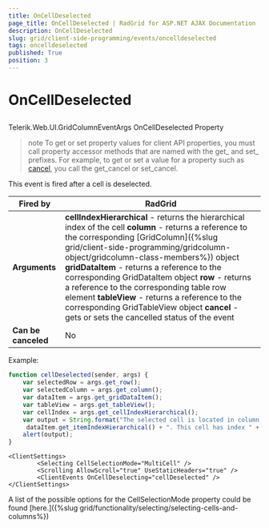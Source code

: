 ```yaml
---
title: OnCellDeselected
page_title: OnCellDeselected | RadGrid for ASP.NET AJAX Documentation
description: OnCellDeselected
slug: grid/client-side-programming/events/oncelldeselected
tags: oncelldeselected
published: True
position: 3
---
```


# OnCellDeselected



## 

Telerik.Web.UI.GridColumnEventArgs OnCellDeselected Property

>note To get or set property values for client API properties, you must call property accessor methods that are named with the get_ and set_ prefixes. For example, to get or set a value for a property such as [cancel](http://msdn.microsoft.com/en-us/library/bb310859.aspx), you call the get_cancel or set_cancel.
>


This event is fired after a cell is deselected.


|  **Fired by**  | RadGrid |
| ------ | ------ |
| **Arguments** | **cellIndexHierarchical** - returns the hierarchical index of the cell **column** - returns a reference to the corresponding [GridColumn]({%slug grid/client-side-programming/gridcolumn-object/gridcolumn-class-members%}) object **gridDataItem** - returns a reference to the corresponding GridDataItem object **row** - returns a reference to the corresponding table row element **tableView** - returns a reference to the corresponding GridTableView object **cancel** - gets or sets the cancelled status of the event|
| **Can be canceled** |No|

Example:

````JavaScript
function cellDeselected(sender, args) {
    var selectedRow = args.get_row();
    var selectedColumn = args.get_column();
    var dataItem = args.get_gridDataItem();
    var tableView = args.get_tableView();
    var cellIndex = args.get_cellIndexHierarchical();            
    var output = String.format("The selected cell is located in column with name: " + selectedColumn.get_uniqueName() + " and in row with index: " +
     dataItem.get_itemIndexHierarchical() + ". This cell has index " + cellIndex + " and it is part from " + tableView.get_name() + ".");
    alert(output);
}
````



````ASP.NET
<ClientSettings>
        <Selecting CellSelectionMode="MultiCell" />
        <Scrolling AllowScroll="true" UseStaticHeaders="true" />
        <ClientEvents OnCellDeselecting="cellDeselected" />
</ClientSettings>
````



A list of the possible options for the CellSelectionMode property could be found [here.]({%slug grid/functionality/selecting/selecting-cells-and-columns%})

